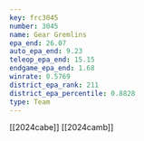 ```yaml
---
key: frc3045
number: 3045
name: Gear Gremlins
epa_end: 26.07
auto_epa_end: 9.23
teleop_epa_end: 15.15
endgame_epa_end: 1.68
winrate: 0.5769
district_epa_rank: 211
district_epa_percentile: 0.8828
type: Team
---
```

[[2024cabe]]
[[2024camb]]
